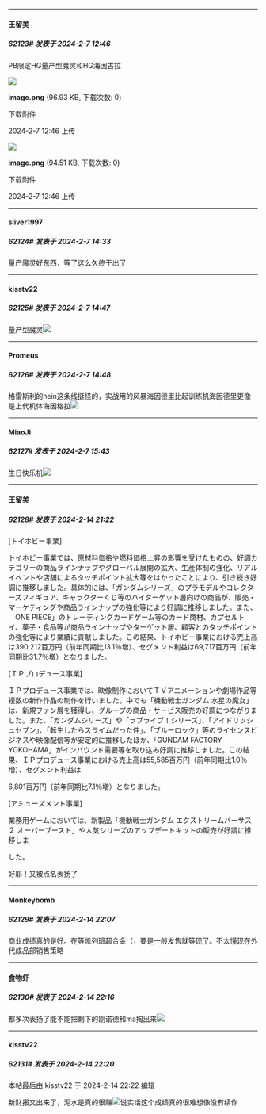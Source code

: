 *****

####  王留美  
##### 62123#       发表于 2024-2-7 12:46

PB限定HG量产型魔灵和HG海因古拉

<img src="https://img.saraba1st.com/forum/202402/07/124619mjdh7f23onnnb777.png" referrerpolicy="no-referrer">

<strong>image.png</strong> (96.93 KB, 下载次数: 0)

下载附件

2024-2-7 12:46 上传

<img src="https://img.saraba1st.com/forum/202402/07/124633vik11cs0dchg21kk.png" referrerpolicy="no-referrer">

<strong>image.png</strong> (94.51 KB, 下载次数: 0)

下载附件

2024-2-7 12:46 上传


*****

####  sliver1997  
##### 62124#       发表于 2024-2-7 14:33

量产魔灵好东西，等了这么久终于出了


*****

####  kisstv22  
##### 62125#       发表于 2024-2-7 14:47

量产型魔灵<img src="https://static.saraba1st.com/image/smiley/face2017/061.gif" referrerpolicy="no-referrer">

*****

####  Promeus  
##### 62126#       发表于 2024-2-7 14:48

格雷斯利的hein这条线挺怪的，实战用的风暴海因德里比起训练机海因德里更像是上代机体海因格拉<img src="https://static.saraba1st.com/image/smiley/face2017/065.png" referrerpolicy="no-referrer">


*****

####  MiaoJi  
##### 62127#       发表于 2024-2-7 15:43

生日快乐机<img src="https://static.saraba1st.com/image/smiley/face2017/066.png" referrerpolicy="no-referrer">

*****

####  王留美  
##### 62128#       发表于 2024-2-14 21:22

[トイホビー事業]

トイホビー事業では、原材料価格や燃料価格上昇の影響を受けたものの、好調カテゴリーの商品ラインナップやグローバル展開の拡大、生産体制の強化、リアルイベントや店舗によるタッチポイント拡大等をはかったことにより、引き続き好調に推移しました。具体的には、「ガンダムシリーズ」のプラモデルやコレクターズフィギュア、キャラクターくじ等のハイターゲット層向けの商品が、販売・マーケティングや商品ラインナップの強化等により好調に推移しました。また、「ONE PIECE」のトレーディングカードゲーム等のカード商材、カプセルトイ、菓子・食品等が商品ラインナップやターゲット層、顧客とのタッチポイントの強化等により業績に貢献しました。この結果、トイホビー事業における売上高は390,212百万円（前年同期比13.1％増）、セグメント利益は69,717百万円（前年同期比31.7％増）となりました。

[ＩＰプロデュース事業]

ＩＰプロデュース事業では、映像制作においてＴＶアニメーションや劇場作品等複数の新作作品の制作を行いました。中でも「機動戦士ガンダム 水星の魔女」は、新規ファン層を獲得し、グループの商品・サービス販売の好調につながりました。また、「ガンダムシリーズ」や「ラブライブ！シリーズ」、「アイドリッシュセブン」、「転生したらスライムだった件」、「ブルーロック」等のライセンスビジネスや映像配信等が安定的に推移したほか、「GUNDAM FACTORY YOKOHAMA」がインバウンド需要等を取り込み好調に推移しました。この結果、ＩＰプロデュース事業における売上高は55,585百万円（前年同期比1.0％増）、セグメント利益は

6,801百万円（前年同期比7.1％増）となりました。

[アミューズメント事業]

業務用ゲームにおいては、新製品「機動戦士ガンダム エクストリームバーサス２ オーバーブースト」や人気シリーズのアップデートキットの販売が好調に推移しま

した。

好耶！又被点名表扬了


*****

####  Monkeybomb  
##### 62129#       发表于 2024-2-14 22:07

商业成绩真的是好。在等凯列班超合金（，要是一般发售就等现了。不太懂现在外代成品部销售策略


*****

####  食物虾  
##### 62130#       发表于 2024-2-14 22:16

都多次表扬了能不能把剩下的刚诺德和ma掏出来<img src="https://static.saraba1st.com/image/smiley/face2017/019.png" referrerpolicy="no-referrer">

*****

####  kisstv22  
##### 62131#       发表于 2024-2-14 22:20

 本帖最后由 kisstv22 于 2024-2-14 22:22 编辑 

新财报又出来了，泥水是真的很赚<img src="https://static.saraba1st.com/image/smiley/face2017/018.png" referrerpolicy="no-referrer">说实话这个成绩真的很难想像没有续作

